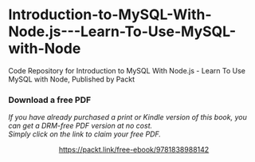 # Introduction-to-MySQL-With-Node.js---Learn-To-Use-MySQL-with-Node
Code Repository for Introduction to MySQL With Node.js - Learn To Use MySQL with Node, Published by Packt
### Download a free PDF

 <i>If you have already purchased a print or Kindle version of this book, you can get a DRM-free PDF version at no cost.<br>Simply click on the link to claim your free PDF.</i>
<p align="center"> <a href="https://packt.link/free-ebook/9781838988142">https://packt.link/free-ebook/9781838988142 </a> </p>